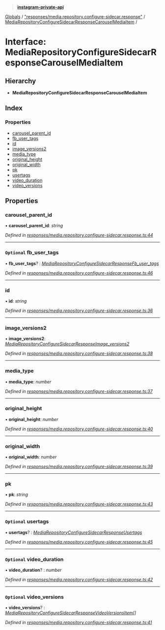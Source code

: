 > **[instagram-private-api](../README.md)**

[Globals](../globals.md) / ["responses/media.repository.configure-sidecar.response"](../modules/_responses_media_repository_configure_sidecar_response_.md) / [MediaRepositoryConfigureSidecarResponseCarouselMediaItem](_responses_media_repository_configure_sidecar_response_.mediarepositoryconfiguresidecarresponsecarouselmediaitem.md) /

# Interface: MediaRepositoryConfigureSidecarResponseCarouselMediaItem

## Hierarchy

* **MediaRepositoryConfigureSidecarResponseCarouselMediaItem**

## Index

### Properties

* [carousel_parent_id](_responses_media_repository_configure_sidecar_response_.mediarepositoryconfiguresidecarresponsecarouselmediaitem.md#carousel_parent_id)
* [fb_user_tags](_responses_media_repository_configure_sidecar_response_.mediarepositoryconfiguresidecarresponsecarouselmediaitem.md#optional-fb_user_tags)
* [id](_responses_media_repository_configure_sidecar_response_.mediarepositoryconfiguresidecarresponsecarouselmediaitem.md#id)
* [image_versions2](_responses_media_repository_configure_sidecar_response_.mediarepositoryconfiguresidecarresponsecarouselmediaitem.md#image_versions2)
* [media_type](_responses_media_repository_configure_sidecar_response_.mediarepositoryconfiguresidecarresponsecarouselmediaitem.md#media_type)
* [original_height](_responses_media_repository_configure_sidecar_response_.mediarepositoryconfiguresidecarresponsecarouselmediaitem.md#original_height)
* [original_width](_responses_media_repository_configure_sidecar_response_.mediarepositoryconfiguresidecarresponsecarouselmediaitem.md#original_width)
* [pk](_responses_media_repository_configure_sidecar_response_.mediarepositoryconfiguresidecarresponsecarouselmediaitem.md#pk)
* [usertags](_responses_media_repository_configure_sidecar_response_.mediarepositoryconfiguresidecarresponsecarouselmediaitem.md#optional-usertags)
* [video_duration](_responses_media_repository_configure_sidecar_response_.mediarepositoryconfiguresidecarresponsecarouselmediaitem.md#optional-video_duration)
* [video_versions](_responses_media_repository_configure_sidecar_response_.mediarepositoryconfiguresidecarresponsecarouselmediaitem.md#optional-video_versions)

## Properties

###  carousel_parent_id

• **carousel_parent_id**: *string*

*Defined in [responses/media.repository.configure-sidecar.response.ts:44](https://github.com/Nerixyz/instagram-private-api/blob/e5037ee/src/responses/media.repository.configure-sidecar.response.ts#L44)*

___

### `Optional` fb_user_tags

• **fb_user_tags**? : *[MediaRepositoryConfigureSidecarResponseFb_user_tags](_responses_media_repository_configure_sidecar_response_.mediarepositoryconfiguresidecarresponsefb_user_tags.md)*

*Defined in [responses/media.repository.configure-sidecar.response.ts:46](https://github.com/Nerixyz/instagram-private-api/blob/e5037ee/src/responses/media.repository.configure-sidecar.response.ts#L46)*

___

###  id

• **id**: *string*

*Defined in [responses/media.repository.configure-sidecar.response.ts:36](https://github.com/Nerixyz/instagram-private-api/blob/e5037ee/src/responses/media.repository.configure-sidecar.response.ts#L36)*

___

###  image_versions2

• **image_versions2**: *[MediaRepositoryConfigureSidecarResponseImage_versions2](_responses_media_repository_configure_sidecar_response_.mediarepositoryconfiguresidecarresponseimage_versions2.md)*

*Defined in [responses/media.repository.configure-sidecar.response.ts:38](https://github.com/Nerixyz/instagram-private-api/blob/e5037ee/src/responses/media.repository.configure-sidecar.response.ts#L38)*

___

###  media_type

• **media_type**: *number*

*Defined in [responses/media.repository.configure-sidecar.response.ts:37](https://github.com/Nerixyz/instagram-private-api/blob/e5037ee/src/responses/media.repository.configure-sidecar.response.ts#L37)*

___

###  original_height

• **original_height**: *number*

*Defined in [responses/media.repository.configure-sidecar.response.ts:40](https://github.com/Nerixyz/instagram-private-api/blob/e5037ee/src/responses/media.repository.configure-sidecar.response.ts#L40)*

___

###  original_width

• **original_width**: *number*

*Defined in [responses/media.repository.configure-sidecar.response.ts:39](https://github.com/Nerixyz/instagram-private-api/blob/e5037ee/src/responses/media.repository.configure-sidecar.response.ts#L39)*

___

###  pk

• **pk**: *string*

*Defined in [responses/media.repository.configure-sidecar.response.ts:43](https://github.com/Nerixyz/instagram-private-api/blob/e5037ee/src/responses/media.repository.configure-sidecar.response.ts#L43)*

___

### `Optional` usertags

• **usertags**? : *[MediaRepositoryConfigureSidecarResponseUsertags](_responses_media_repository_configure_sidecar_response_.mediarepositoryconfiguresidecarresponseusertags.md)*

*Defined in [responses/media.repository.configure-sidecar.response.ts:45](https://github.com/Nerixyz/instagram-private-api/blob/e5037ee/src/responses/media.repository.configure-sidecar.response.ts#L45)*

___

### `Optional` video_duration

• **video_duration**? : *number*

*Defined in [responses/media.repository.configure-sidecar.response.ts:42](https://github.com/Nerixyz/instagram-private-api/blob/e5037ee/src/responses/media.repository.configure-sidecar.response.ts#L42)*

___

### `Optional` video_versions

• **video_versions**? : *[MediaRepositoryConfigureSidecarResponseVideoVersionsItem](_responses_media_repository_configure_sidecar_response_.mediarepositoryconfiguresidecarresponsevideoversionsitem.md)[]*

*Defined in [responses/media.repository.configure-sidecar.response.ts:41](https://github.com/Nerixyz/instagram-private-api/blob/e5037ee/src/responses/media.repository.configure-sidecar.response.ts#L41)*